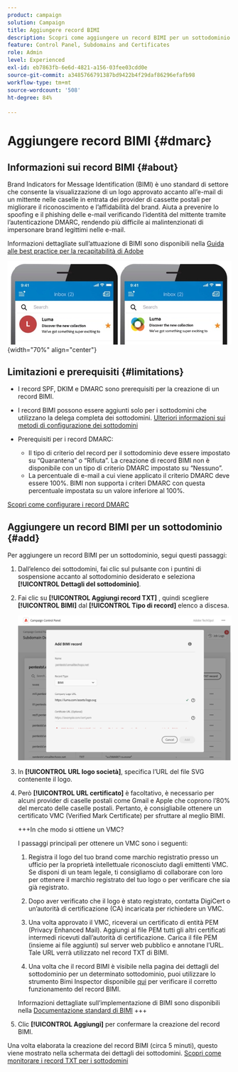 ```yaml
---
product: campaign
solution: Campaign
title: Aggiungere record BIMI
description: Scopri come aggiungere un record BIMI per un sottodominio.
feature: Control Panel, Subdomains and Certificates
role: Admin
level: Experienced
exl-id: eb7863fb-6e6d-4821-a156-03fee03cdd0e
source-git-commit: a3485766791387bd9422b4f29daf86296efafb98
workflow-type: tm+mt
source-wordcount: '508'
ht-degree: 84%

---
```


# Aggiungere record BIMI {#dmarc}

## Informazioni sui record BIMI {#about}

Brand Indicators for Message Identification (BIMI) è uno standard di settore che consente la visualizzazione di un logo approvato accanto all’e-mail di un mittente nelle caselle in entrata dei provider di cassette postali per migliorare il riconoscimento e l’affidabilità del brand. Aiuta a prevenire lo spoofing e il phishing delle e-mail verificando l’identità del mittente tramite l’autenticazione DMARC, rendendo più difficile ai malintenzionati di impersonare brand legittimi nelle e-mail.

Informazioni dettagliate sull’attuazione di BIMI sono disponibili nella [Guida alle best practice per la recapitabilità di Adobe](https://experienceleague.adobe.com/docs/deliverability-learn/deliverability-best-practice-guide/additional-resources/technotes/implement-bimi.html?lang=it)

![](assets/bimi-example.png){width="70%" align="center"}

## Limitazioni e prerequisiti {#limitations}

* I record SPF, DKIM e DMARC sono prerequisiti per la creazione di un record BIMI.
* I record BIMI possono essere aggiunti solo per i sottodomini che utilizzano la delega completa dei sottodomini. [Ulteriori informazioni sui metodi di configurazione dei sottodomini](subdomains-branding.md#subdomain-delegation-methods)
* Prerequisiti per i record DMARC:

   * Il tipo di criterio del record per il sottodominio deve essere impostato su “Quarantena” o “Rifiuta”. La creazione di record BIMI non è disponibile con un tipo di criterio DMARC impostato su “Nessuno”.
   * La percentuale di e-mail a cui viene applicato il criterio DMARC deve essere 100%. BIMI non supporta i criteri DMARC con questa percentuale impostata su un valore inferiore al 100%.

[Scopri come configurare i record DMARC](dmarc.md)

## Aggiungere un record BIMI per un sottodominio {#add}

Per aggiungere un record BIMI per un sottodominio, segui questi passaggi:

1. Dall’elenco dei sottodomini, fai clic sul pulsante con i puntini di sospensione accanto al sottodominio desiderato e seleziona **[!UICONTROL Dettagli del sottodominio]**.

1. Fai clic su **[!UICONTROL Aggiungi record TXT]** , quindi scegliere **[!UICONTROL BIMI]** dal **[!UICONTROL Tipo di record]** elenco a discesa.

   ![](assets/bimi-add.png)

1. In **[!UICONTROL URL logo società]**, specifica l’URL del file SVG contenente il logo.

1. Però **[!UICONTROL URL certificato]** è facoltativo, è necessario per alcuni provider di caselle postali come Gmail e Apple che coprono l’80% del mercato delle caselle postali. Pertanto, è consigliabile ottenere un certificato VMC (Verified Mark Certificate) per sfruttare al meglio BIMI.

   +++In che modo si ottiene un VMC?

   I passaggi principali per ottenere un VMC sono i seguenti:

   1. Registra il logo del tuo brand come marchio registratio presso un ufficio per la proprietà intellettuale riconosciuto dagli emittenti VMC. Se disponi di un team legale, ti consigliamo di collaborare con loro per ottenere il marchio registrato del tuo logo o per verificare che sia già registrato.

   1. Dopo aver verificato che il logo è stato registrato, contatta DigiCert o un’autorità di certificazione (CA) incaricata per richiedere un VMC.

   1. Una volta approvato il VMC, riceverai un certificato di entità PEM (Privacy Enhanced Mail). Aggiungi al file PEM tutti gli altri certificati intermedi ricevuti dall’autorità di certificazione. Carica il file PEM (insieme ai file aggiunti) sul server web pubblico e annotane l’URL. Tale URL verrà utilizzato nel record TXT di BIMI.

   1. Una volta che il record BIMI è visibile nella pagina dei dettagli del sottodominio per un determinato sottodominio, puoi utilizzare lo strumento Bimi Inspector disponibile [qui](https://bimigroup.org/bimi-generator/) per verificare il corretto funzionamento del record BIMI.

   Informazioni dettagliate sull’implementazione di BIMI sono disponibili nella [Documentazione standard di BIMI](https://bimigroup.org/implementation-guide/)
+++

1. Clic **[!UICONTROL Aggiungi]** per confermare la creazione del record BIMI.

Una volta elaborata la creazione del record BIMI (circa 5 minuti), questo viene mostrato nella schermata dei dettagli dei sottodomini. [Scopri come monitorare i record TXT per i sottodomini](gs-txt-records.md#monitor)
